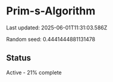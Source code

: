 # Prim-s-Algorithm

Last updated: 2025-06-01T11:31:03.586Z

Random seed: 0.4441444881131478

## Status

Active - 21% complete